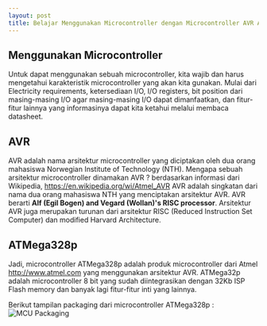 ```yaml
---
layout: post
title: Belajar Menggunakan Microcontroller dengan Microcontroller AVR ATMega328p
---
```


## Menggunakan Microcontroller
Untuk dapat menggunakan sebuah microcontroller, kita wajib dan harus mengetahui karakteristik microcontroller yang akan kita gunakan. Mulai dari Electricity requirements, ketersediaan I/O, I/O registers, bit position dari masing-masing I/O agar masing-masing I/O dapat dimanfaatkan, dan fitur-fitur lainnya yang informasinya dapat kita ketahui melalui membaca datasheet.

## AVR
AVR adalah nama arsitektur microcontroller yang diciptakan oleh dua orang mahasiswa Norwegian Institute of Technology (NTH). 
Mengapa sebuah arsitektur microcontroller dinamakan AVR ? berdasarkan informasi dari Wikipedia, https://en.wikipedia.org/wi/Atmel_AVR AVR adalah singkatan dari nama dua orang mahasiswa NTH yang menciptakan arsitektur AVR. AVR berarti **Alf (Egil Bogen) and Vegard (Wollan)'s RISC processor**. Arsitektur AVR juga merupakan turunan dari arsitektur RISC (Reduced Instruction Set Computer) dan modified Harvard Architecture.

## ATMega328p
Jadi, microcontroller ATMega328p adalah produk microcontroller dari Atmel http://www.atmel.com yang menggunakan arsitektur AVR. 
ATMega32p adalah microcontroller 8 bit yang sudah diintegrasikan dengan 32Kb ISP Flash memory dan banyak lagi fitur-fitur inti yang lainnya. 

Berikut tampilan packaging dari microcontroller ATMega328p :
![MCU Packaging](http://res.cloudinary.com/okaprinarjaya/image/upload/c_scale,w_800/v1466608123/okadiary/ATMEGA328P-PU.jpg)
